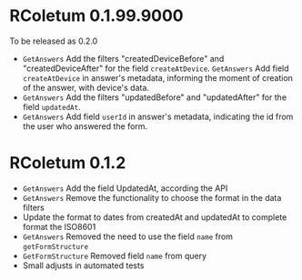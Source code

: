 # RColetum 0.1.99.9000

To be released as 0.2.0

* `GetAnswers` Add the filters "createdDeviceBefore" and "createdDeviceAfter" 
for the field `createAtDevice`.
`GetAnswers` Add field `createAtDevice` in answer's metadata, informing the
moment of creation of the answer, with device's data.
* `GetAnswers` Add the filters "updatedBefore" and "updatedAfter" for the field
`updatedAt`.
* `GetAnswers` Add field `userId` in answer's metadata, indicating the id from 
the user who answered the form.

# RColetum 0.1.2

* `GetAnswers` Add the field UpdatedAt, according the API
* `GetAnswers` Remove the functionality to choose the format in the data filters 
* Update the format to dates from createdAt and updatedAt to complete format the
  ISO8601
* `GetAnswers` Removed the need to use the field `name` from `getFormStructure`
* `GetFormStructure` Removed field `name` from query
* Small adjusts in automated tests
